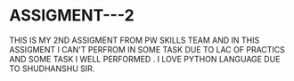 # ASSIGMENT---2
THIS IS MY 2ND ASSIGMENT FROM PW SKILLS TEAM AND IN THIS ASSIGMENT I CAN'T PERFROM IN SOME TASK DUE TO LAC OF PRACTICS AND SOME TASK I WELL PERFORMED . I LOVE PYTHON LANGUAGE DUE TO SHUDHANSHU SIR.
